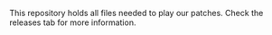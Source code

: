 This repository holds all files needed to play our patches. Check the releases tab for more 
information.
